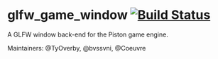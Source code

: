 # glfw_game_window [![Build Status](https://travis-ci.org/PistonDevelopers/glfw_game_window)](https://travis-ci.org/PistonDevelopers/glfw_game_window)

A GLFW window back-end for the Piston game engine.

Maintainers: @TyOverby, @bvssvni, @Coeuvre

